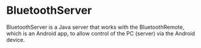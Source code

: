 BluetoothServer
===============

BluetoothServer is a Java server that works with the BluetoothRemote, which is an Android app, to allow control of the PC (server) via the Android device. 
